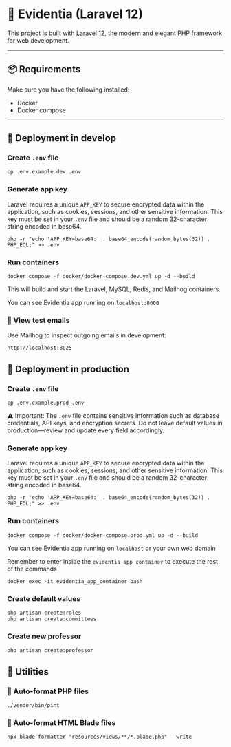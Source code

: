 # 🧪 Evidentia (Laravel 12)

This project is built with [Laravel 12](https://laravel.com/docs/12.x), the modern and elegant PHP framework for web development.

---

## 📦 Requirements

Make sure you have the following installed:

- Docker
- Docker compose

---

## 🚀 Deployment in develop

### Create `.env` file

```
cp .env.example.dev .env
```

### Generate app key

Laravel requires a unique `APP_KEY` to secure encrypted data within the application, such as cookies, sessions, and other sensitive information. This key must be set in your `.env` file and should be a random 32-character string encoded in base64.

```
php -r "echo 'APP_KEY=base64:' . base64_encode(random_bytes(32)) . PHP_EOL;" >> .env
```

### Run containers

```
docker compose -f docker/docker-compose.dev.yml up -d --build
```

This will build and start the Laravel, MySQL, Redis, and Mailhog containers.

You can see Evidentia app running on `localhost:8000`

### 📧 View test emails

Use Mailhog to inspect outgoing emails in development:

```
http://localhost:8025
```

## 🚀 Deployment in production

### Create `.env` file

```
cp .env.example.prod .env
```

⚠️ Important: The `.env` file contains sensitive information such as database credentials, API keys, and encryption secrets.
Do not leave default values in production—review and update every field accordingly.

### Generate app key

Laravel requires a unique `APP_KEY` to secure encrypted data within the application, such as cookies, sessions, and other sensitive information. This key must be set in your `.env` file and should be a random 32-character string encoded in base64.

```
php -r "echo 'APP_KEY=base64:' . base64_encode(random_bytes(32)) . PHP_EOL;" >> .env
```

### Run containers

```
docker compose -f docker/docker-compose.prod.yml up -d --build
```

You can see Evidentia app running on `localhost` or your own web domain

Remember to enter inside the `evidentia_app_container` to execute the rest of the commands

```
docker exec -it evidentia_app_container bash
```

### Create default values

```
php artisan create:roles
php artisan create:committees
```

### Create new professor

```
php artisan create:professor
```

## 	🎁 Utilities

### 🧹 Auto-format PHP files

```
./vendor/bin/pint 
```

### 🧹 Auto-format HTML Blade files

```
npx blade-formatter "resources/views/**/*.blade.php" --write
```